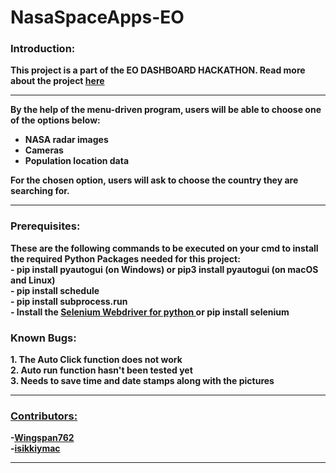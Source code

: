 # NasaSpaceApps-EO
<h3><b>Introduction:</h3><b>
This project is a part of the EO DASHBOARD HACKATHON. Read more about the project <a href="https://www.eodashboardhackathon.org/challenges/economic-impact/urban-societal-behavior-patterns-during-covid-19/teams/the-night-owls-3/project"> here </a>
<hr/>
<p>By the help of the menu-driven program, users will be able to choose one of the options below: </p>
<ul>
<li>NASA radar images</li>
<li>Cameras</li>
<li>Population location data</li>
</ul>
</p>For the chosen option, users will ask to choose the country they are searching for. </p>
<hr />

<h3><b>Prerequisites:</b></h3>
These are the following commands to be executed on your cmd to install the required Python Packages needed for this project:<br>
 - pip install pyautogui (on Windows) or pip3 install pyautogui (on macOS and Linux)<br>
 - pip install schedule<br>
 - pip install subprocess.run<br>
 - Install the <a href="https://pythonspot.com/selenium-install/"> Selenium Webdriver for python </a> or pip install selenium<br>
<h3><b>Known Bugs:</b></h3>
1. The Auto Click function does not work<br>
2. Auto run function hasn't been tested yet<br>
3. Needs to save time and date stamps along with the pictures
<hr>
<h3><b><u>Contributors:</u></b></h3>
-<a href="https://github.com/Wingspan762">Wingspan762</a><br>
-<a href="https://github.com/isikkiymac">isikkiymac</a>
<hr/>
